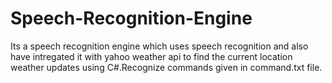 # Speech-Recognition-Engine
 Its a speech recognition engine which uses speech recognition and also have intregated it with yahoo weather api  to find the current location weather updates using C#.Recognize commands given in  command.txt file.
